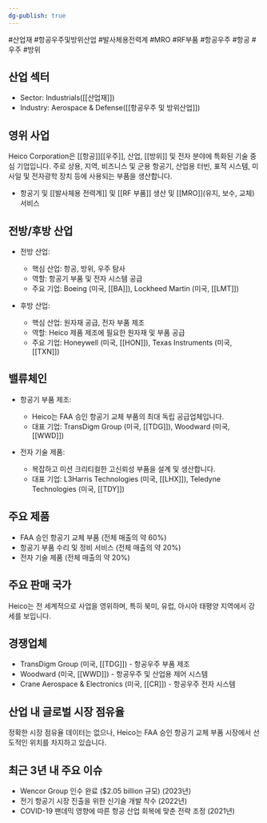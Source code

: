 ```yaml
---
dg-publish: true
---
```

#산업재 #항공우주및방위산업 #발사체용전력계 #MRO #RF부품 #항공우주 #항공 #우주 #방위 

## 산업 섹터

- Sector: Industrials([[산업재]])
- Industry: Aerospace & Defense([[항공우주 및 방위산업]])

## 영위 사업

Heico Corporation은 [[항공]][[우주]], 산업, [[방위]] 및 전자 분야에 특화된 기술 중심 기업입니다. 주로 상용, 지역, 비즈니스 및 군용 항공기, 산업용 터빈, 표적 시스템, 미사일 및 전자광학 장치 등에 사용되는 부품을 생산합니다.

- 항공기 및 [[발사체용 전력계]] 및 [[RF 부품]] 생산 및 [[MRO]](유지, 보수, 교체) 서비스

## 전방/후방 산업

- 전방 산업:
    
    - 핵심 산업: 항공, 방위, 우주 탐사
    - 역할: 항공기 부품 및 전자 시스템 공급
    - 주요 기업: Boeing (미국, [[BA]]), Lockheed Martin (미국, [[LMT]])
    
- 후방 산업:
    
    - 핵심 산업: 원자재 공급, 전자 부품 제조
    - 역할: Heico 제품 제조에 필요한 원자재 및 부품 공급
    - 주요 기업: Honeywell (미국, [[HON]]), Texas Instruments (미국, [[TXN]])
    

## 밸류체인

- 항공기 부품 제조:
    
    - Heico는 FAA 승인 항공기 교체 부품의 최대 독립 공급업체입니다.
    - 대표 기업: TransDigm Group (미국, [[TDG]]), Woodward (미국, [[WWD]])
    
- 전자 기술 제품:
    
    - 복잡하고 미션 크리티컬한 고신뢰성 부품을 설계 및 생산합니다.
    - 대표 기업: L3Harris Technologies (미국, [[LHX]]), Teledyne Technologies (미국, [[TDY]])
    

## 주요 제품

- FAA 승인 항공기 교체 부품 (전체 매출의 약 60%)
- 항공기 부품 수리 및 정비 서비스 (전체 매출의 약 20%)
- 전자 기술 제품 (전체 매출의 약 20%)

## 주요 판매 국가

Heico는 전 세계적으로 사업을 영위하며, 특히 북미, 유럽, 아시아 태평양 지역에서 강세를 보입니다.

## 경쟁업체

- TransDigm Group (미국, [[TDG]]) - 항공우주 부품 제조
- Woodward (미국, [[WWD]]) - 항공우주 및 산업용 제어 시스템
- Crane Aerospace & Electronics (미국, [[CR]]) - 항공우주 전자 시스템

## 산업 내 글로벌 시장 점유율

정확한 시장 점유율 데이터는 없으나, Heico는 FAA 승인 항공기 교체 부품 시장에서 선도적인 위치를 차지하고 있습니다.

## 최근 3년 내 주요 이슈

- Wencor Group 인수 완료 ($2.05 billion 규모) (2023년)
- 전기 항공기 시장 진출을 위한 신기술 개발 착수 (2022년)
- COVID-19 팬데믹 영향에 따른 항공 산업 회복에 맞춘 전략 조정 (2021년)